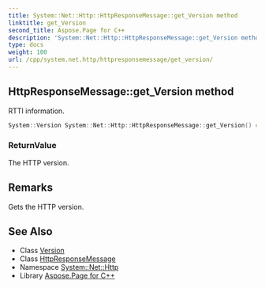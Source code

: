 ```yaml
---
title: System::Net::Http::HttpResponseMessage::get_Version method
linktitle: get_Version
second_title: Aspose.Page for C++
description: 'System::Net::Http::HttpResponseMessage::get_Version method. RTTI information in C++.'
type: docs
weight: 100
url: /cpp/system.net.http/httpresponsemessage/get_version/
---
```

## HttpResponseMessage::get_Version method


RTTI information.

```cpp
System::Version System::Net::Http::HttpResponseMessage::get_Version() const
```


### ReturnValue

The HTTP version.
## Remarks


Gets the HTTP version. 
## See Also

* Class [Version](../../../system/version/)
* Class [HttpResponseMessage](../)
* Namespace [System::Net::Http](../../)
* Library [Aspose.Page for C++](../../../)
